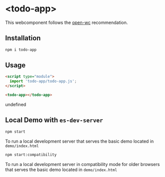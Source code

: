# \<todo-app>

This webcomponent follows the [open-wc](https://github.com/open-wc/open-wc) recommendation.

## Installation
```bash
npm i todo-app
```

## Usage
```html
<script type="module">
  import 'todo-app/todo-app.js';
</script>

<todo-app></todo-app>
```

undefined

## Local Demo with `es-dev-server`
```bash
npm start
```
To run a local development server that serves the basic demo located in `demo/index.html`

```bash
npm start:compatibility
```
To run a local development server in compatibility mode for older browsers that serves the basic demo located in `demo/index.html`
